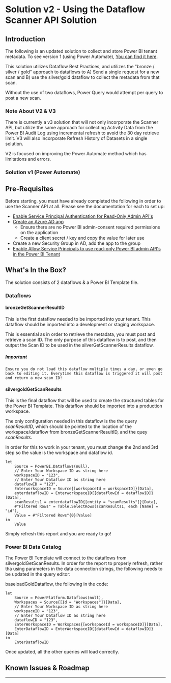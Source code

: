 # Solution v2 - Using the Dataflow Scanner API Solution

## Introduction

The following is an updated solution to collect and store Power BI tenant metadata. To see version 1 (using Power Automate), [You can find it here](./v1%20Solution/).

This solution utilizes Dataflow Best Practices, and utilizes the "bronze / silver / gold" approach to dataflows to A) Send a single request for a new scan and B) use the silver/gold dataflow to collect the metadata from that scan.

Without the use of two dataflows, Power Query would attempt per query to post a new scan.

### Note About V2 & V3

There is currently a v3 solution that will not only incorporate the Scanner API, but utilize the same approach for collecting Activity Data from the Power BI Audit Log using incremental refresh to avoid the 30 day retrieve limit. V3 will also incorporate Refresh History of Datasets in a single solution.

V2 is focused on improving the Power Automate method which has limitations and errors.

### Solution v1 (Power Automate)

## Pre-Requisites

Before starting, you must have already completed the following in order to use the Scanner API at all. Please see the documentation for each to set up:

* [Enable Service Principal Authentication for Read-Only Admin API's](https://docs.microsoft.com/en-us/power-bi/admin/read-only-apis-service-principal-authentication)
* [Create an Azure AD app](https://docs.microsoft.com/en-us/azure/active-directory/develop/howto-create-service-principal-portal)
  * Ensure there are no Power BI admin-consent required permissions on the application
  * Create a client secret / key and copy the value for later use
* Create a new Security Group in AD, add the app to the group
* [Enable Allow Service Principals to use read-only Power BI admin API's in the Power BI Tenant](https://docs.microsoft.com/en-us/power-bi/admin/service-admin-enhanced-metadata-scanning#enabling-enhanced-metadata-scanning)

## What's In the Box?

The solution consists of 2 dataflows & a Power BI Template file. 

### Dataflows

#### bronzeGetScannerResultID

This is the first dataflow needed to be imported into your tenant. This dataflow should be imported into a development or staging workspace.

This is essential as in order to retrieve the metadata, you must post and retrieve a scan ID. The only purpose of this dataflow is to post, and then output the Scan ID to be used in the silverGetScannerResults dataflow.

##### Important
    Ensure you do not load this dataflow multiple times a day, or even go back to editing it. Everytime this dataflow is triggered it will post and return a new scan ID! 

#### silvergoldGetScanResults

This is the final dataflow that will be used to create the structured tables for the Power BI Template. This dataflow should be imported into a production workspace.

The only configuration needed in this dataflow is the the query _scanResultID_, which should be pointed to the location of the workspace/dataflow from bronzeGetScannerResultID, and the quey _scanResults_.

In order for this to work in your tenant, you must change the 2nd and 3rd step so the value is the workspace and dataflow id.

```
let
    Source = PowerBI.Dataflows(null),
    // Enter Your Workspace ID as string here
    workspaceID = "123",
    // Enter Your Dataflow ID as string here
    dataflowID = "123",
    EnterworkspaceID = Source{[workspaceId = workspaceID]}[Data],
    enterdataflowID = EnterworkspaceID{[dataflowId = dataflowID]}[Data],
    scanResults1 = enterdataflowID{[entity = "scanResults"]}[Data],
    #"Filtered Rows" = Table.SelectRows(scanResults1, each [Name] = "id"),
    Value = #"Filtered Rows"{0}[Value]
in
    Value
```

Simply refresh this report and you are ready to go!

### Power BI Data Catalog

The Power BI Template will connect to the dataflows from silvergoldGetScanResults. In order for the report to properly refresh, rather tha using parameters in the data connection strings, the following needs to be updated in the query editor:

baseloadGoldDataflow, the following in the code:

```
let
    Source = PowerPlatform.Dataflows(null),
    Workspaces = Source{[Id = "Workspaces"]}[Data],
    // Enter Your Workspace ID as string here
    workspaceID = "123",
    // Enter Your Dataflow ID as string here
    dataflowID = "123",
    EnterWorkspaceID = Workspaces{[workspaceId = workspaceID]}[Data],
    EnterDataflowID = EnterWorkspaceID{[dataflowId = dataflowID]}[Data]
in
    EnterDataflowID

```

Once updated, all the other queries will load correctly. 

## Known Issues & Roadmap

****
